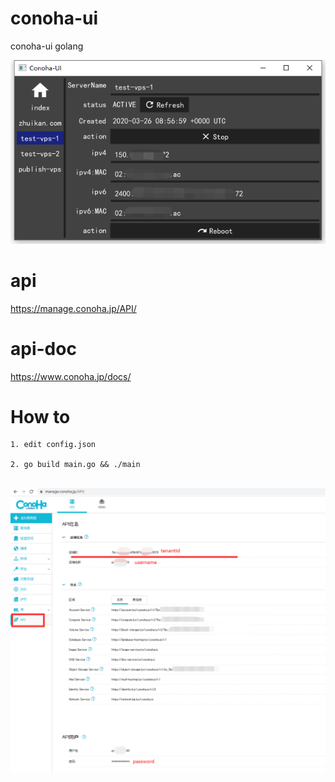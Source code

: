 # conoha-ui
conoha-ui golang

<img src='https://raw.githubusercontent.com/terry2010/conoha-ui/master/DEMO1.png' alt='ui demo' />

# api

https://manage.conoha.jp/API/

# api-doc

https://www.conoha.jp/docs/

# How to

```
1. edit config.json

2. go build main.go && ./main


```

<img src='https://raw.githubusercontent.com/terry2010/conoha-ui/master/DEMO.png' alt='desc demo' />
